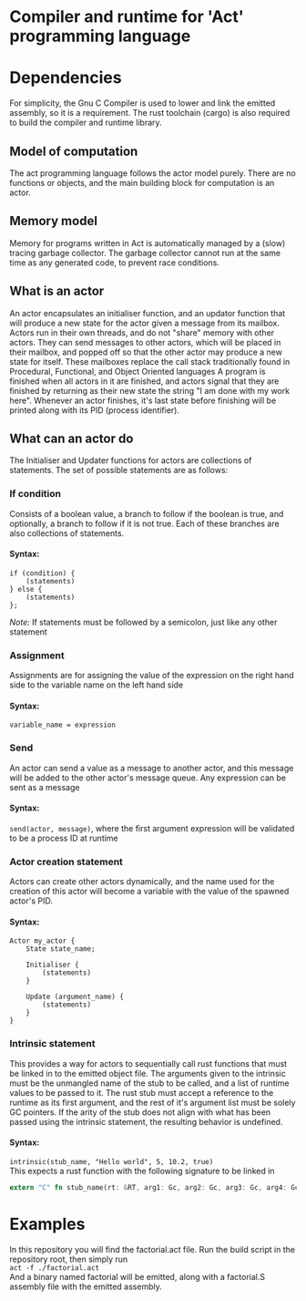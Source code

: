 # Compiler and runtime for 'Act' programming language
# Dependencies
For simplicity, the Gnu C Compiler is used to lower and link the emitted assembly, so it is a requirement. The rust toolchain (cargo) is also required to build the compiler and runtime library.
## Model of computation
The act programming language follows the actor model purely. There are no functions or objects, and the main building block for computation is an actor.
## Memory model
Memory for programs written in Act is automatically managed by a (slow) tracing garbage collector. The garbage collector cannot run at the same time as any generated code, to prevent race conditions.
## What is an actor
An actor encapsulates an initialiser function, and an updator function that will produce a new state for the actor given a message from its mailbox.
Actors run in their own threads, and do not "share" memory with other actors. They can send messages to other actors, which will be placed in their mailbox, and popped off so that the other actor may produce a new state for itself. These mailboxes replace the call stack traditionally found in Procedural, Functional, and Object Oriented languages
A program is finished when all actors in it are finished, and actors signal that they are finished by returning as their new state the string "I am done with my work here". Whenever an actor finishes, it's last state before finishing will be printed along with its PID (process identifier).
## What can an actor do
The Initialiser and Updater functions for actors are collections of statements. The set of possible statements are as follows:
### If condition
Consists of a boolean value, a branch to follow if the boolean is true, and optionally, a branch to follow if it is not true. Each of these branches are also collections of statements.
#### Syntax:
```
if (condition) { 
    (statements)
} else { 
    (statements) 
};
```
*Note:* If statements must be followed by a semicolon, just like any other statement
### Assignment
Assignments are for assigning the value of the expression on the right hand side to the variable name on the left hand side
#### Syntax:
`variable_name = expression`
### Send
An actor can send a value as a message to another actor, and this message will be added to the other actor's message queue. Any expression can be sent as a message
#### Syntax:
`send(actor, message)`, where the first argument expression will be validated to be a process ID at runtime
### Actor creation statement
Actors can create other actors dynamically, and the name used for the creation of this actor will become a variable with the value of the spawned actor's PID.
#### Syntax:
```
Actor my_actor {
    State state_name; 

    Initialiser { 
        (statements) 
    } 

    Update (argument_name) { 
        (statements) 
    } 
}
```
### Intrinsic statement
This provides a way for actors to sequentially call rust functions that must be linked in to the emitted object file. The arguments given to the intrinsic must be the unmangled name of the stub to be called, and a list of runtime values to be passed to it. The rust stub must accept a reference to the runtime as its first argument, and the rest of it's argument list must be solely GC pointers. If the arity of the stub does not align with what has been passed using the intrinsic statement, the resulting behavior is undefined.
#### Syntax:
`intrinsic(stub_name, "Hello world", 5, 10.2, true)` \
This expects a rust function with the following signature to be linked in
```rust
extern "C" fn stub_name(rt: &RT, arg1: Gc, arg2: Gc, arg3: Gc, arg4: Gc)
```
# Examples
In this repository you will find the factorial.act file. Run the build script in the repository root, then simply run \
`act -f ./factorial.act` \
And a binary named factorial will be emitted, along with a factorial.S assembly file with the emitted assembly.
